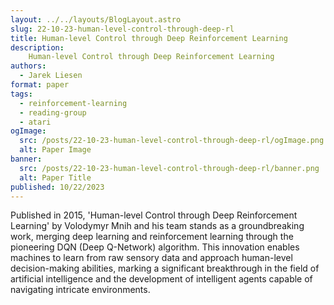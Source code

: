 ```yaml
---
layout: ../../layouts/BlogLayout.astro
slug: 22-10-23-human-level-control-through-deep-rl
title: Human-level Control through Deep Reinforcement Learning
description: 
    Human-level Control through Deep Reinforcement Learning
authors:
  - Jarek Liesen
format: paper
tags:
  - reinforcement-learning
  - reading-group
  - atari
ogImage: 
  src: /posts/22-10-23-human-level-control-through-deep-rl/ogImage.png
  alt: Paper Image
banner: 
  src: /posts/22-10-23-human-level-control-through-deep-rl/banner.png
  alt: Paper Title
published: 10/22/2023
---
```

Published in 2015, 'Human-level Control through Deep Reinforcement Learning' by Volodymyr Mnih and his team stands as a groundbreaking work, merging deep learning and reinforcement learning through the pioneering DQN (Deep Q-Network) algorithm. This innovation enables machines to learn from raw sensory data and approach human-level decision-making abilities, marking a significant breakthrough in the field of artificial intelligence and the development of intelligent agents capable of navigating intricate environments.
